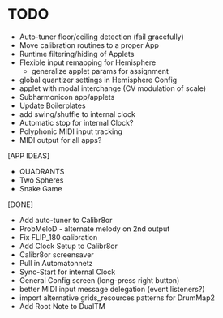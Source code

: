 TODO
===

* Auto-tuner floor/ceiling detection (fail gracefully)
* Move calibration routines to a proper App
* Runtime filtering/hiding of Applets
* Flexible input remapping for Hemisphere
  - generalize applet params for assignment
* global quantizer settings in Hemisphere Config
* applet with modal interchange (CV modulation of scale)
* Subharmonicon app/applets
* Update Boilerplates
* add swing/shuffle to internal clock
* Automatic stop for internal Clock?
* Polyphonic MIDI input tracking
* MIDI output for all apps?

[APP IDEAS]
* QUADRANTS
* Two Spheres
* Snake Game

[DONE]
* Add auto-tuner to Calibr8or
* ProbMeloD - alternate melody on 2nd output
* Fix FLIP_180 calibration
* Add Clock Setup to Calibr8or
* Calibr8or screensaver
* Pull in Automatonnetz
* Sync-Start for internal Clock
* General Config screen (long-press right button)
* better MIDI input message delegation (event listeners?)
* import alternative grids_resources patterns for DrumMap2
* Add Root Note to DualTM
